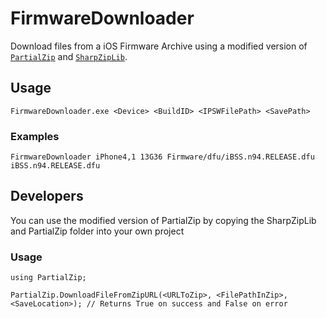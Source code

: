# FirmwareDownloader
Download files from a iOS Firmware Archive using a modified version of [`PartialZip`](https://github.com/Neal/PartialZip) and [`SharpZipLib`](http://sharpziplib.com/).


## Usage

    FirmwareDownloader.exe <Device> <BuildID> <IPSWFilePath> <SavePath>

### Examples

    FirmwareDownloader iPhone4,1 13G36 Firmware/dfu/iBSS.n94.RELEASE.dfu iBSS.n94.RELEASE.dfu
	
	
## Developers

You can use the modified version of PartialZip by copying the SharpZipLib and PartialZip folder into your own project

### Usage

	using PartialZip;
	
	PartialZip.DownloadFileFromZipURL(<URLToZip>, <FilePathInZip>, <SaveLocation>); // Returns True on success and False on error
